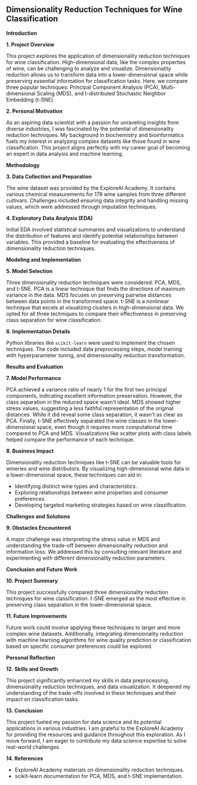 
## Dimensionality Reduction Techniques for Wine Classification

**Introduction**

**1. Project Overview**

This project explores the application of dimensionality reduction techniques for wine classification. High-dimensional data, like the complex properties of wine, can be challenging to analyze and visualize. Dimensionality reduction allows us to transform data into a lower-dimensional space while preserving essential information for classification tasks. Here, we compare three popular techniques: Principal Component Analysis (PCA), Multi-dimensional Scaling (MDS), and t-distributed Stochastic Neighbor Embedding (t-SNE).

**2. Personal Motivation**

As an aspiring data scientist with a passion for unraveling insights from diverse industries, I was fascinated by the potential of dimensionality reduction techniques. My background in biochemistry and bioinformatics fuels my interest in analyzing complex datasets like those found in wine classification. This project aligns perfectly with my career goal of becoming an expert in data analysis and machine learning.

**Methodology**

**3. Data Collection and Preparation**

The wine dataset was provided by the ExploreAI Academy. It contains various chemical measurements for 178 wine samples from three different cultivars. Challenges included ensuring data integrity and handling missing values, which were addressed through imputation techniques.

**4. Exploratory Data Analysis (EDA)**

Initial EDA involved statistical summaries and visualizations to understand the distribution of features and identify potential relationships between variables. This provided a baseline for evaluating the effectiveness of dimensionality reduction techniques.

**Modeling and Implementation**

**5. Model Selection**

Three dimensionality reduction techniques were considered: PCA, MDS, and t-SNE. PCA is a linear technique that finds the directions of maximum variance in the data. MDS focuses on preserving pairwise distances between data points in the transformed space. t-SNE is a nonlinear technique that excels at visualizing clusters in high-dimensional data. We opted for all three techniques to compare their effectiveness in preserving class separation for wine classification.

**6. Implementation Details**

Python libraries like `scikit-learn` were used to implement the chosen techniques. The code included data preprocessing steps, model training with hyperparameter tuning, and dimensionality reduction transformation.

**Results and Evaluation**

**7. Model Performance**

PCA achieved a variance ratio of nearly 1 for the first two principal components, indicating excellent information preservation. However, the class separation in the reduced space wasn't ideal. MDS showed higher stress values, suggesting a less faithful representation of the original distances. While it did reveal some class separation, it wasn't as clear as PCA. Finally, t-SNE effectively separated the wine classes in the lower-dimensional space, even though it requires more computational time compared to PCA and MDS. Visualizations like scatter plots with class labels helped compare the performance of each technique.

**8. Business Impact**

Dimensionality reduction techniques like t-SNE can be valuable tools for wineries and wine distributors. By visualizing high-dimensional wine data in a lower-dimensional space, these techniques can aid in:

* Identifying distinct wine types and characteristics.
* Exploring relationships between wine properties and consumer preferences.
* Developing targeted marketing strategies based on wine classification.

**Challenges and Solutions**

**9. Obstacles Encountered**

A major challenge was interpreting the stress value in MDS and understanding the trade-off between dimensionality reduction and information loss. We addressed this by consulting relevant literature and experimenting with different dimensionality reduction parameters.

**Conclusion and Future Work**

**10. Project Summary**

This project successfully compared three dimensionality reduction techniques for wine classification. t-SNE emerged as the most effective in preserving class separation in the lower-dimensional space.

**11. Future Improvements**

Future work could involve applying these techniques to larger and more complex wine datasets. Additionally, integrating dimensionality reduction with machine learning algorithms for wine quality prediction or classification based on specific consumer preferences could be explored.

**Personal Reflection**

**12. Skills and Growth**

This project significantly enhanced my skills in data preprocessing, dimensionality reduction techniques, and data visualization. It deepened my understanding of the trade-offs involved in these techniques and their impact on classification tasks.

**13. Conclusion**

This project fueled my passion for data science and its potential applications in various industries. I am grateful to the ExploreAI Academy for providing the resources and guidance throughout this exploration. As I move forward, I am eager to contribute my data science expertise to solve real-world challenges.

**14. References**

* ExploreAI Academy materials on dimensionality reduction techniques.
* scikit-learn documentation for PCA, MDS, and t-SNE implementation.
